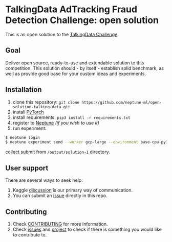 # TalkingData AdTracking Fraud Detection Challenge: open solution

This is an open solution to the [TalkingData Challenge](https://www.kaggle.com/c/talkingdata-adtracking-fraud-detection).

## Goal
Deliver open source, ready-to-use and extendable solution to this competition. This solution should - by itself - establish solid benchmark, as well as provide good base for your custom ideas and experiments.

## Installation
1. clone this repository: `git clone https://github.com/neptune-ml/open-solution-talking-data.git`
1. install [PyTorch](http://pytorch.org/)
1. install requirements: `pip3 install -r requirements.txt`
1. register to [Neptune](https://neptune.ml/ 'machine learning lab') *(if you wish to use it)*
1. run experiment:
```bash
$ neptune login
$ neptune experiment send --worker gcp-large --environment base-cpu-py3 main.py train_evaluate_predict --pipeline_name solution_1
```
collect submit from `/output/solution-1` directory.

## User support
There are several ways to seek help:
1. Kaggle [discussion](https://www.kaggle.com/c/talkingdata-adtracking-fraud-detection/discussion) is our primary way of communication.
1. You can submit an [issue](https://github.com/neptune-ml/open-solution-talking-data/issues) directly in this repo.

## Contributing
1. Check [CONTRIBUTING](CONTRIBUTING.md) for more information.
1. Check [issues](https://github.com/neptune-ml/open-solution-talking-data/issues) and [project](https://github.com/neptune-ml/open-solution-talking-data/projects/1) to check if there is something you would like to contribute to.
